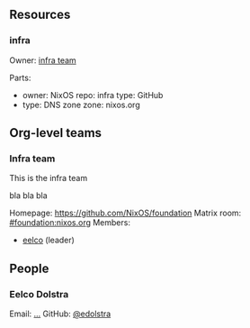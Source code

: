 ## Resources
### infra

Owner: [infra team](#infra-team)

Parts:
- owner: NixOS
  repo: infra
  type: GitHub
- type: DNS zone
  zone: nixos.org




## Org-level teams

### Infra team

This is the infra team

bla bla bla

Homepage: https://github.com/NixOS/foundation
Matrix room: [#foundation:nixos.org](https://matrix.to/#/#foundation:nixos.org)
Members:
- [eelco](#eelco-dolstra) (leader)




## People

### Eelco Dolstra

Email: [...](mailto:...)
GitHub: [@edolstra](https://github.com/edolstra)


